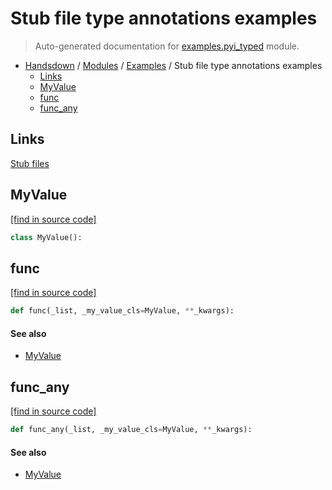 # Stub file type annotations examples

> Auto-generated documentation for [examples.pyi_typed](https://github.com/vemel/handsdown/blob/main/examples/pyi_typed.py) module.

- [Handsdown](../README.md#-handsdown---python-documentation-generator) / [Modules](../MODULES.md#modules) / [Examples](index.md#examples) / Stub file type annotations examples
    - [Links](#links)
    - [MyValue](#myvalue)
    - [func](#func)
    - [func_any](#func_any)

## Links

[Stub files](https://mypy.readthedocs.io/en/latest/stubs.html)

## MyValue

[[find in source code]](https://github.com/vemel/handsdown/blob/main/examples/pyi_typed.py#L11)

```python
class MyValue():
```

## func

[[find in source code]](https://github.com/vemel/handsdown/blob/main/examples/pyi_typed.py#L15)

```python
def func(_list, _my_value_cls=MyValue, **_kwargs):
```

#### See also

- [MyValue](#myvalue)

## func_any

[[find in source code]](https://github.com/vemel/handsdown/blob/main/examples/pyi_typed.py#L19)

```python
def func_any(_list, _my_value_cls=MyValue, **_kwargs):
```

#### See also

- [MyValue](#myvalue)
